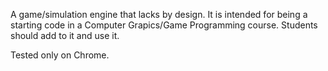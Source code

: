 A game/simulation engine that lacks by design. It is intended for being a starting code in a Computer Grapics/Game Programming course. Students should add to it and use it.

Tested only on Chrome.
